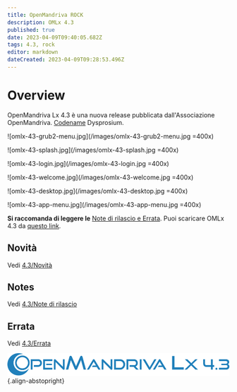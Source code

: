 ```yaml
---
title: OpenMandriva ROCK
description: OMLx 4.3
published: true
date: 2023-04-09T09:40:05.682Z
tags: 4.3, rock
editor: markdown
dateCreated: 2023-04-09T09:28:53.496Z
---
```


# Overview
OpenMandriva Lx 4.3 è una nuova release pubblicata dall'Associazione OpenMandriva. [Codename](/en/policies/codename) Dysprosium.
<br>

![omlx-43-grub2-menu.jpg](/images/omlx-43-grub2-menu.jpg =400x)

![omlx-43-splash.jpg](/images/omlx-43-splash.jpg =400x)

![omlx-43-login.jpg](/images/omlx-43-login.jpg =400x)

![omlx-43-welcome.jpg](/images/omlx-43-welcome.jpg =400x)

![omlx-43-desktop.jpg](/images/omlx-43-desktop.jpg =400x)

![omlx-43-app-menu.jpg](/images/omlx-43-app-menu.jpg =400x)

**Si raccomanda di leggere le** [Note di rilascio e Errata](/en/distribution/releases/current).
Puoi scaricare OMLx 4.3 da [questo link](https://sourceforge.net/projects/openmandriva/files/release/4.3/).

## Novità
Vedi [4.3/Novità](/en/distribution/releases/omlx43/new)

## Notes
Vedi [4.3/Note di rilascio](/en/distribution/releases/omlx43/notes)

## Errata
Vedi [4.3/Errata](/en/distribution/releases/omlx43/errata)

![header-tr-omlx43.svg](/assets/header-tr-omlx43.svg){.align-abstopright}